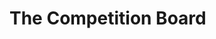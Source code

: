 # The Competition Board

<style type="text/css"> 
@import url('https://fonts.font.im/css?family=Open+Sans');
html {
    font-family: "Open Sans", -apple-system, BlinkMacSystemFont, "Segoe UI", Helvetica, Arial, sans-serif, "Apple Color Emoji", "Segoe UI Emoji", "Segoe UI Symbol" -ms-text-size-adjust: 100%;
}
</style>
